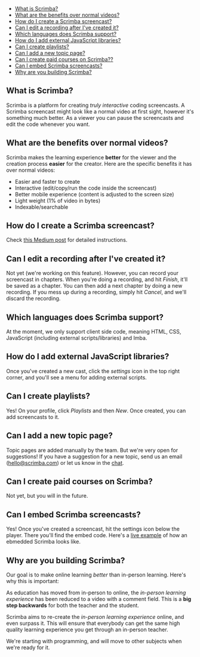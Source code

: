 - [What is Scrimba?](#what-is-scrimba)
- [What are the benefits over normal videos?](#what-are-the-benefits-over-normal-videos)
- [How do I create a Scrimba screencast?](#how-do-I-create-a-scrimba-screencast)
- [Can I edit a recording after I've created it?](#can-i-edit-a-recording-after-i've-created-it)
- [Which languages does Scrimba support?](#which-languages-does-scrimba-support)
- [How do I add external JavaScript libraries?](#how-do-I-add-external-javaScript-libraries)
- [Can I create playlists?](#can-i-create-playlists)
- [Can I add a new topic page?](#can-i-add-a-new-topic-page)
- [Can I create paid courses on Scrimba??](#can-i-create-paid-courses-on-scrimba)
- [Can I embed Scrimba screencasts?](#can-i-embed-scrimba-screencasts)
- [ Why are you building Scrimba?](#why-are-you-building-scrimba)


## What is Scrimba?
Scrimba is a platform for creating *truly interactive* coding screencasts. A Scrimba screencast might look like a normal video at first sight, however it's something much better. As a viewer you can pause the screencasts and edit the code whenever you want.

## What are the benefits over normal videos?

Scrimba makes the learning experience **better** for the viewer and the creation process **easier** for the creator. Here are the specific benefits it has over normal videos:

- Easier and faster to create
- Interactive (edit/copy/run the code inside the screencast)
- Better mobile experience (content is adjusted to the screen size)
- Light weight (1% of video in bytes)
- Indexable/searchable

## How do I create a Scrimba screencast?
Check [this Medium post](https://medium.com/scrimba/how-to-create-a-scrimba-screencast-e5ca244bc531) for detailed instructions.

## Can I edit a recording after I've created it?
Not yet (we're working on this feature). However, you can record your screencast in chapters. When you're doing a recording, and hit *Finish*, it'll be saved as a chapter. You can then add a next chapter by doing a new recording. If you mess up during a recording, simply hit *Cancel*, and we'll discard the recording.

## Which languages does Scrimba support?
At the moment, we only support client side code, meaning HTML, CSS, JavaScript (including external scripts/libraries) and Imba.

## How do I add external JavaScript libraries?
Once you've created a new cast, click the *settings* icon in the top right corner, and you'll see a menu for adding external scripts.

## Can I create playlists?
Yes! On your profile, click *Playlists* and then *New*. Once created, you can add screencasts to it.

## Can I add a new topic page?
Topic pages are added manually by the team. But we're very open for suggestions! If you have a suggestion for a new topic, send us an email (hello@scrimba.com) or let us know in the [chat](https://gitter.im/scrimba_community/Lobby?utm_source=share-link&utm_medium=link&utm_campaign=share-link).

## Can I create paid courses on Scrimba?
Not yet, but you will in the future.

## Can I embed Scrimba screencasts?
Yes! Once you've created a screencast, hit the settings icon below the player. There you'll find the embed code. Here's a [live example](http://davekiss.com/using-es6-sets-to-create-a-unique-javascript-array-without-duplicates/) of how an ebmedded Scrimba looks like.

## Why are you building Scrimba?
Our goal is to make online learning *better* than in-person learning. Here's why this is important:

As education has moved from in-person to online, the *in-person learning experience* has been reduced to a video with a comment field. This is a **big step backwards** for both the teacher and the student. 

Scrimba aims to re-create the *in-person learning experience* online, and even surpass it. This will ensure that everybody can get the same high quality learning experience you get through an in-person teacher.

We're starting with programming, and will move to other subjects when we're ready for it.

